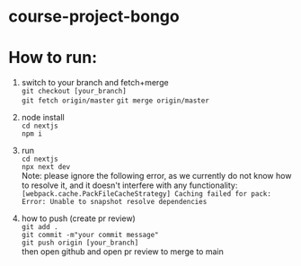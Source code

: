 # course-project-bongo

# How to run:
1. switch to your branch and fetch+merge \
`git checkout [your_branch]` \
`git fetch origin/master`
`git merge origin/master`


2. node install \
`cd nextjs` \
`npm i` 

3. run \
`cd nextjs` \
`npx next dev` \
Note: please ignore the following error, as we currently do not know how to resolve it, and it doesn't interfere with any functionality:
`[webpack.cache.PackFileCacheStrategy] Caching failed for pack: Error: Unable to snapshot resolve dependencies` 




10. how to push (create pr review) \
`git add .` \
`git commit -m"your commit message"` \
`git push origin [your_branch]` \
then open github and open pr review to merge to main 
